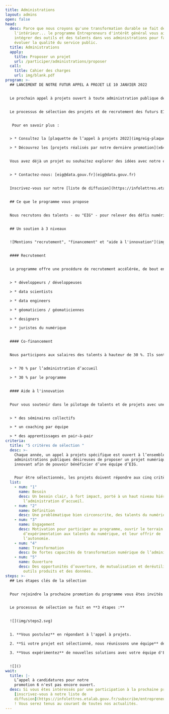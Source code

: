 ```yaml
---
title: Administrations
layout: admins
open: false
head:
  desc: Parce que nous croyons qu'une transformation durable se fait de
    l'intérieur... le programme Entrepreneurs d'intérêt général vous aide à
    intégrer des outils et des talents dans vos administrations pour faire
    évoluer la qualité du service public.
  title: Administrations
  apply:
    title: Proposer un projet
    url: /participer/administrations/proposer
  call:
    title: Cahier des charges
    url: img/blank.pdf
program: >-
  ## LANCEMENT DE NOTRE FUTUR APPEL A PROJET LE 10 JANVIER 2022


  Le prochain appel à projets ouvert à toute administration publique désireuse d’être soutenue pour mener des projets d’innovation numérique sera ouvert le **10 janvier 2021** sur ce site internet. Les administrations auront jusqu’au **14 mars 2022** pour déposer leurs projets.


  Le processus de sélection des projets et de recrutement des futurs EIG aura lieu d’**avril à juin 2022**, pour un démarrage de la future promotion le **12 septembre 2022**.


   Pour en savoir plus :


  > * Consultez la [plaquette de l’appel à projets 2022](img/eig-plaquette-appel-à-projets-2022.pdf)

  > * Découvrez les [projets réalisés par notre dernière promotion](x64z39u)


  Vous avez déjà un projet ou souhaitez explorer des idées avec notre équipe :


  > * Contactez-nous: [eig@data.gouv.fr](eig@data.gouv.fr) 


  Inscrivez-vous sur notre [liste de diffusion](https://infolettres.etalab.gouv.fr/subscribe/entrepreneur-interet-general@mail.etalab.studio) pour être tenus au courant de l’ouverture de l’appel à projets et de nos événements de présentation.


  ## Ce que le programme vous propose


  Nous recrutons des talents - ou "EIG" - pour relever des défis numériques dans votre administration, pour une période de 10 mois.


  ## Un soutien à 3 niveaux


  ![Mentions "recrutement", "financement" et "aide à l'innovation"](img/admin_soutienx3_vecto.svg "Un soutien à 3 niveaux")


  #### Recrutement


  Le programme offre une procédure de recrutement accélérée, de bout en bout, en sourçant et en sélectionnant des talents aux compétences rares - des "EIG" :


  > * développeurs / développeuses

  > * data scientists

  > * data engineers

  > * géomaticiens / géomaticiennes

  > * designers

  > * juristes du numérique


  #### Co-financement


  Nous participons aux salaires des talents à hauteur de 30 %. Ils sont rémunérés 3 500 € ou 4 000 € nets par mois :


  > * 70 % par l’administration d’accueil

  > * 30 % par le programme


  #### Aide à l'innovation


  Pour vous soutenir dans le pilotage de talents et de projets avec une compétence entrepreneuriale, trois dispositifs vous sont proposés :


  > * des séminaires collectifs

  > * un coaching par équipe

  > * des apprentissages en pair-à-pair
criteria:
  title: "5 critères de sélection "
  desc: >-
    Chaque année, un appel à projets spécifique est ouvert à l’ensemble des
    administrations publiques désireuses de proposer un projet numérique
    innovant afin de pouvoir bénéficier d’une équipe d’EIG.


    Pour être sélectionnés, les projets doivent répondre aux cinq critères suivants :
  list:
    - num: "1"
      name: Besoin
      desc: Un besoin clair, à fort impact, porté à un haut niveau hiérarchique par
        l’administration d’accueil.
    - num: "2"
      name: Définition
      desc: Une problématique bien circonscrite, des talents du numérique cohérents.
    - num: "3"
      name: Engagement
      desc: Motivation pour participer au programme, ouvrir le terrain
        d’expérimentation aux talents du numérique, et leur offrir de
        l’autonomie.
    - num: "4"
      name: Transformation
      desc: De fortes capacités de transformation numérique de l’administration.
    - num: "5"
      name: Ouverture
      desc: Des opportunités d’ouverture, de mutualisation et deréutilisation des
        outils produits et des données.
steps: >-
  ## Les étapes clés de la sélection


  Pour rejoindre la prochaine promotion du programme vous êtes invités à répondre à notre prochain appel à projets. 


  Le processus de sélection se fait en **3 étapes :** 


  ![](img/steps2.svg)


  1. **Vous postulez** en répondant à l'appel à projets. 

  2. **Si votre projet est sélectionné, nous réunissons une équipe** de 2 ou 3 EIG pour relever le défi, en vous associant au processus de recrutement 

  3. **Vous expérimentez** de nouvelles solutions avec votre équipe d'EIG et le soutien du programme


  ![]()
wait:
  title: |-
    L’appel à candidatures pour notre
    promotion 6 n'est pas encore ouvert.
  desc: Si vous êtes intéressés par une participation à la prochaine promotion,
    [inscrivez-vous à notre liste de
    diffusion](https://infolettres.etalab.gouv.fr/subscribe/entrepreneur-interet-general@mail.etalab.studio)
    ! Vous serez tenus au courant de toutes nos actualités.
---
```

